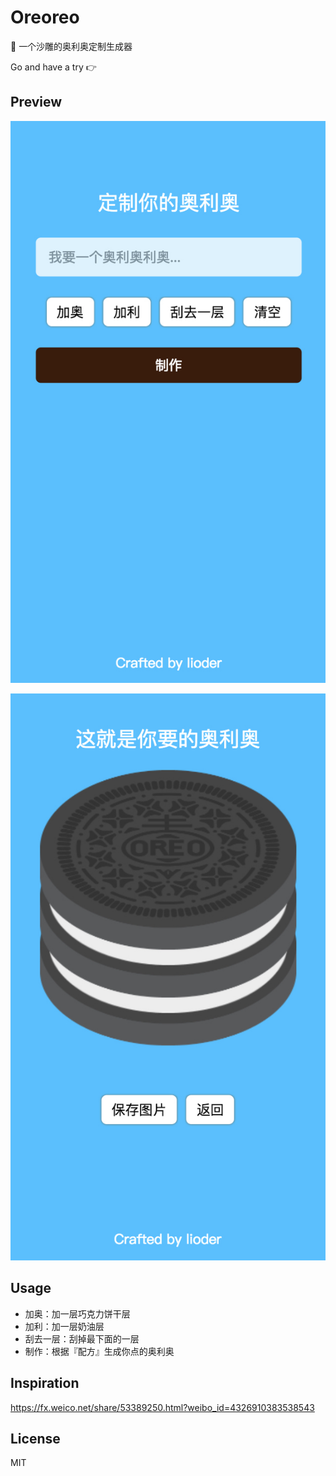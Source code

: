 # Oreoreo

🍪 一个沙雕的奥利奥定制生成器

Go and have a try 👉

## Preview

![](https://github.com/lioder/Oreoreo/raw/master/image/preview1)

![](https://github.com/lioder/Oreoreo/raw/master/image/preview2)

## Usage

- 加奥：加一层巧克力饼干层
- 加利：加一层奶油层
- 刮去一层：刮掉最下面的一层
- 制作：根据『配方』生成你点的奥利奥

## Inspiration

https://fx.weico.net/share/53389250.html?weibo_id=4326910383538543

## License

MIT